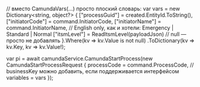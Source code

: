 // вместо CamundaVars(...) просто плоский словарь:
var vars = new Dictionary<string, object?>
{
    ["processGuid"]   = created.EntityId.ToString(),
    ["initiatorCode"] = command.InitiatorCode,
    ["initiatorName"] = command.InitiatorName,
    // English only, как и хотели: Emergency | Standard | Normal
    ["itsmLevel"]     = ReadItsmLevel(payloadJson) // null — просто не добавлять
}.Where(kv => kv.Value is not null)
 .ToDictionary(kv => kv.Key, kv => kv.Value!);

var pi = await camundaService.CamundaStartProcess(new CamundaStartProcessRequest
{
    processCode = command.ProcessCode,
    // businessKey можно добавить, если поддерживается интерфейсом
    variables   = vars
});
